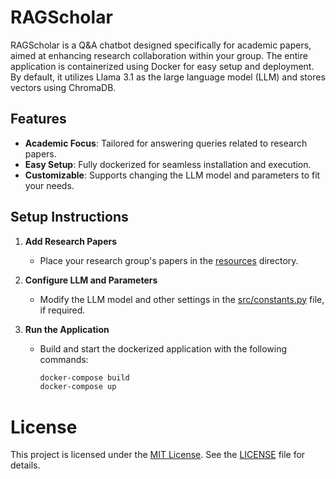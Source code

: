 # RAGScholar

RAGScholar is a Q&A chatbot designed specifically for academic papers, aimed at enhancing research collaboration within your group. The entire application is containerized using Docker for easy setup and deployment. By default, it utilizes Llama 3.1 as the large language model (LLM) and stores vectors using ChromaDB.

## Features

- **Academic Focus**: Tailored for answering queries related to research papers.
- **Easy Setup**: Fully dockerized for seamless installation and execution.
- **Customizable**: Supports changing the LLM model and parameters to fit your needs.

## Setup Instructions

1. **Add Research Papers**
   - Place your research group's papers in the [resources](resources/) directory.

2. **Configure LLM and Parameters**
   - Modify the LLM model and other settings in the [src/constants.py](src/constants.py) file, if required. 

3. **Run the Application**
   - Build and start the dockerized application with the following commands:
     ```bash
     docker-compose build
     docker-compose up
     ```

# License

This project is licensed under the [MIT License](LICENSE). See the [LICENSE](LICENSE) file for details.